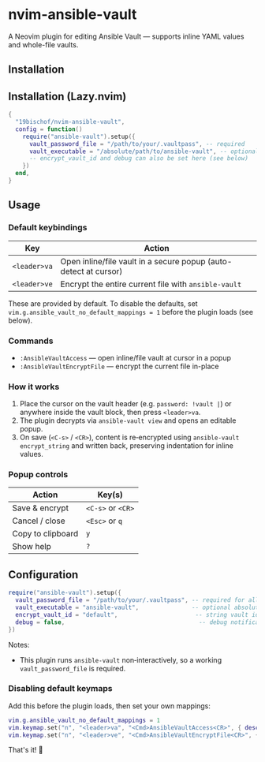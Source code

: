 # nvim-ansible-vault

A Neovim plugin for editing Ansible Vault — supports inline YAML values and whole-file vaults.

## Installation

## Installation (Lazy.nvim)

```lua
{
  "19bischof/nvim-ansible-vault",
  config = function()
    require("ansible-vault").setup({
      vault_password_file = "/path/to/your/.vaultpass", -- required
      vault_executable = "/absolute/path/to/ansible-vault", -- optional, defaults to "ansible-vault"
      -- encrypt_vault_id and debug can also be set here (see below)
    })
  end,
}
```

## Usage

### Default keybindings
| Key | Action |
|-----|--------|
| `<leader>va` | Open inline/file vault in a secure popup (auto-detect at cursor) |
| `<leader>ve` | Encrypt the entire current file with `ansible-vault` |

These are provided by default. To disable the defaults, set `vim.g.ansible_vault_no_default_mappings = 1` before the plugin loads (see below).

### Commands
- `:AnsibleVaultAccess` — open inline/file vault at cursor in a popup
- `:AnsibleVaultEncryptFile` — encrypt the current file in-place

### How it works
1. Place the cursor on the vault header (e.g. `password: !vault |`) or anywhere inside the vault block, then press `<leader>va`.
2. The plugin decrypts via `ansible-vault view` and opens an editable popup.
3. On save (`<C-s>` / `<CR>`), content is re‑encrypted using `ansible-vault encrypt_string` and written back, preserving indentation for inline values.

### Popup controls
| Action                | Key(s)                |
|-----------------------|-----------------------|
| Save & encrypt        | `<C-s>` or `<CR>`     |
| Cancel / close        | `<Esc>` or `q`        |
| Copy to clipboard     | `y`                   |
| Show help             | `?`                   |

## Configuration

```lua
require("ansible-vault").setup({
  vault_password_file = "/path/to/your/.vaultpass", -- required for all operations
  vault_executable = "ansible-vault",               -- optional absolute path; defaults to this name
  encrypt_vault_id = "default",                      -- string vault id stamped into headers (used with encrypt_string)
  debug = false,                                      -- debug notifications (metadata only)
})
```

Notes:
- This plugin runs `ansible-vault` non‑interactively, so a working `vault_password_file` is required.

### Disabling default keymaps
Add this before the plugin loads, then set your own mappings:

```lua
vim.g.ansible_vault_no_default_mappings = 1
vim.keymap.set("n", "<leader>va", "<Cmd>AnsibleVaultAccess<CR>", { desc = "Ansible Vault: access at cursor" })
vim.keymap.set("n", "<leader>ve", "<Cmd>AnsibleVaultEncryptFile<CR>", { desc = "Ansible Vault: encrypt file" })
```


That's it! 🔐